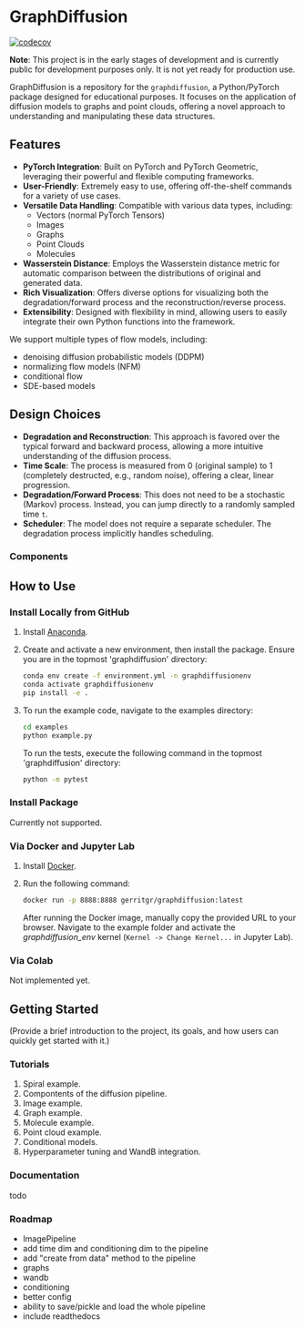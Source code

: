 # GraphDiffusion
[![codecov](https://codecov.io/gh/gerritgr/GraphDiffusion/graph/badge.svg?token=O1FXPKS2ZI)](https://codecov.io/gh/gerritgr/GraphDiffusion)

**Note**: This project is in the early stages of development and is currently public for development purposes only. It is not yet ready for production use.

GraphDiffusion is a repository for the `graphdiffusion`, a Python/PyTorch package designed for educational purposes. It focuses on the application of diffusion models to graphs and point clouds, offering a novel approach to understanding and manipulating these data structures.

## Features

- **PyTorch Integration**: Built on PyTorch and PyTorch Geometric, leveraging their powerful and flexible computing frameworks.
- **User-Friendly**: Extremely easy to use, offering off-the-shelf commands for a variety of use cases.
- **Versatile Data Handling**: Compatible with various data types, including:
    - Vectors (normal PyTorch Tensors)
    - Images
    - Graphs
    - Point Clouds
    - Molecules
- **Wasserstein Distance**: Employs the Wasserstein distance metric for automatic comparison between the distributions of original and generated data.
- **Rich Visualization**: Offers diverse options for visualizing both the degradation/forward process and the reconstruction/reverse process.
- **Extensibility**: Designed with flexibility in mind, allowing users to easily integrate their own Python functions into the framework.

We support multiple types of flow models, including:
- denoising diffusion probabilistic models (DDPM)
- normalizing flow models (NFM)
- conditional flow
- SDE-based models



## Design Choices

- **Degradation and Reconstruction**: This approach is favored over the typical forward and backward process, allowing a more intuitive understanding of the diffusion process.
- **Time Scale**: The process is measured from 0 (original sample) to 1 (completely destructed, e.g., random noise), offering a clear, linear progression.
- **Degradation/Forward Process**: This does not need to be a stochastic (Markov) process. Instead, you can jump directly to a randomly sampled time `t`.
- **Scheduler**: The model does not require a separate scheduler. The degradation process implicitly handles scheduling.

### Components

## How to Use

### Install Locally from GitHub

1. Install [Anaconda](https://www.anaconda.com/products/individual).
2. Create and activate a new environment, then install the package. Ensure you are in the topmost 'graphdiffusion' directory:

    ```bash
    conda env create -f environment.yml -n graphdiffusionenv
    conda activate graphdiffusionenv 
    pip install -e .
    ```

3. To run the example code, navigate to the examples directory:

    ```bash
    cd examples
    python example.py
    ```

   To run the tests, execute the following command in the topmost 'graphdiffusion' directory:

    ```bash
    python -m pytest
    ```

### Install Package

Currently not supported.

### Via Docker and Jupyter Lab

1. Install [Docker](https://docs.docker.com/get-docker/).
2. Run the following command:

    ```bash
    docker run -p 8888:8888 gerritgr/graphdiffusion:latest
    ```

   After running the Docker image, manually copy the provided URL to your browser. Navigate to the example folder and activate the _graphdiffusion_env_ kernel (`Kernel -> Change Kernel...` in Jupyter Lab).

### Via Colab
Not implemented yet. 


## Getting Started

(Provide a brief introduction to the project, its goals, and how users can quickly get started with it.)

### Tutorials

1. Spiral example.
2. Compontents of the diffusion pipeline.
2. Image example.
3. Graph example.
4. Molecule example.
4. Point cloud example.
5. Conditional models.
6. Hyperparameter tuning and WandB integration.



### Documentation

todo




### Roadmap

- ImagePipeline
- add time dim and conditioning dim to the pipeline
- add "create from data" method to the pipeline
- graphs
- wandb
- conditioning
- better config
- ability to save/pickle and load the whole pipeline
- include readthedocs


